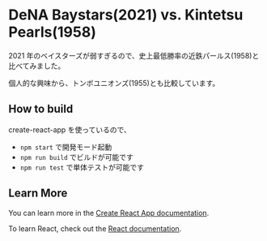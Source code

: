 # DeNA Baystars(2021) vs. Kintetsu Pearls(1958)

2021 年のベイスターズが弱すぎるので、史上最低勝率の近鉄パールス(1958)と比べてみました。

個人的な興味から、トンボユニオンズ(1955)とも比較しています。

## How to build

create-react-app を使っているので、

- `npm start` で開発モード起動
- `npm run build` でビルドが可能です
- `npm run test` で単体テストが可能です

## Learn More

You can learn more in the [Create React App documentation](https://facebook.github.io/create-react-app/docs/getting-started).

To learn React, check out the [React documentation](https://reactjs.org/).

